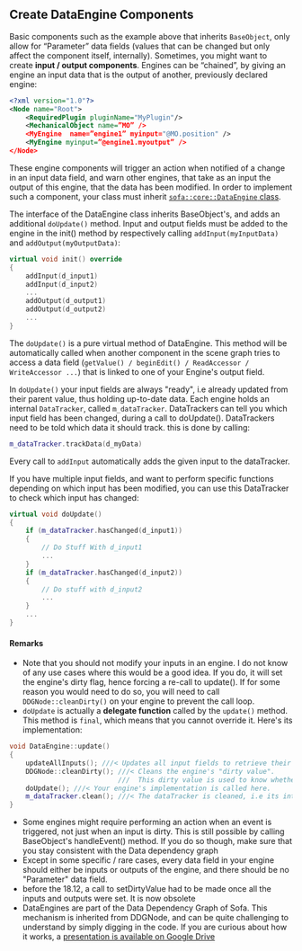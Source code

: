 Create DataEngine Components
--------------------------

Basic components such as the example above that inherits `BaseObject`, only allow for “Parameter” data fields (values that can be changed but only affect the component itself, internally).
Sometimes, you might want to create **input / output components**.
Engines can be “chained”, by giving an engine an input data that is the output of another, previously declared engine:
``` xml
<?xml version="1.0"?>
<Node name="Root">
    <RequiredPlugin pluginName="MyPlugin"/>
    <MechanicalObject name=”MO” />
    <MyEngine  name=”engine1” myinput="@MO.position" />
    <MyEngine myinput=”@engine1.myoutput” />
</Node>
```

These engine components will trigger an action when notified of a change in an input data field, and warn other engines, that take as an input the output of this engine, that the data has been modified.
In order to implement such a component, your class must inherit [`sofa::core::DataEngine` class]( https://www.sofa-framework.org/api/master/sofa/html/classsofa_1_1core_1_1_data_engine.html "DataEngine").

The interface of the DataEngine class inherits BaseObject's, and adds an additional `doUpdate()` method. Input and output fields must be added to the engine in the init() method by respectively calling `addInput(myInputData)` and `addOutput(myOutputData)`:

```cpp
virtual void init() override
{
	addInput(d_input1)
	addInput(d_input2)
    ...
	addOutput(d_output1)
	addOutput(d_output2)
	...
}
```
The `doUpdate()` is a pure virtual method of DataEngine. This method will be automatically called when another component in the scene graph tries to access a data field (`getValue() / beginEdit() / ReadAccessor / WriteAccessor ...`) that is linked to one of your Engine's output field.

In `doUpdate()` your input fields are always "ready", i.e already updated from their parent value, thus holding up-to-date data.
Each engine holds an internal `DataTracker`, called `m_dataTracker`. DataTrackers can tell you which input field has been changed, during a call to doUpdate(). DataTrackers need to be told which data it should track. this is done by calling:
```cpp
m_dataTracker.trackData(d_myData)
```
Every call to `addInput` automatically adds the given input to the dataTracker.

If you have multiple input fields, and want to perform specific functions depending on which input has been modified, you can use this DataTracker to check which input has changed:
```cpp
virtual void doUpdate()
{
	if (m_dataTracker.hasChanged(d_input1))
	{
		// Do Stuff With d_input1
		...
	}
	if (m_dataTracker.hasChanged(d_input2))
	{
		// Do stuff with d_input2
		...
	}
	...
}
```

#### Remarks ####

- Note that you should not modify your inputs in an engine. I do not know of any use cases where this would be a good idea. If you do, it will set the engine's dirty flag, hence forcing a re-call to update().
If for some reason you would need to do so, you will need to call `DDGNode::cleanDirty()` on your engine to prevent the call loop.
- `doUpdate` is actually a **delegate function** called by the `update()` method. This method is `final`, which means that you cannot override it. Here's its implementation:

```cpp
void DataEngine::update()
{
    updateAllInputs(); ///< Updates all input fields to retrieve their parent values if changed
    DDGNode::cleanDirty(); ///< Cleans the engine's "dirty value".
	                       ///  This dirty value is used to know whether or not the call to update is necessary
    doUpdate(); ///< Your engine's implementation is called here.
    m_dataTracker.clean(); ///< The dataTracker is cleaned, i.e its internal counters are synced with the input's counters
}
```
- Some engines might require performing an action when an event is triggered, not just when an input is dirty. This is still possible by calling BaseObject's handleEvent() method. If you do so though, make sure that you stay consistent with the Data dependency graph
- Except in some specific / rare cases, every data field in your engine should either be inputs or outputs of the engine, and there should be no "Parameter" data field.
- before the 18.12, a call to setDirtyValue had to be made once all the inputs and outputs were set. It is now obsolete
- DataEngines are part of the Data Dependency Graph of Sofa. This mechanism is inherited from DDGNode, and can be quite challenging to understand by simply digging in the code. If you are curious about how it works, a [presentation is available on Google Drive](https://docs.google.com/presentation/d/1p0a3PVYhfZS9Vqkvn2DIYUo10SDnJolb2QYKZIy5W3s/edit) 
